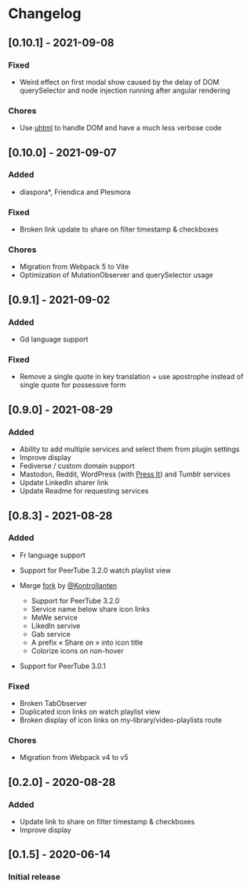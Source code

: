 # Changelog

## [0.10.1] - 2021-09-08

### Fixed

- Weird effect on first modal show caused by the delay of DOM querySelector and node injection running after angular rendering

### Chores

- Use [uhtml](https://github.com/WebReflection/uhtml) to handle DOM and have a much less verbose code

## [0.10.0] - 2021-09-07

### Added

- diaspora*, Friendica and Plesmora

### Fixed

- Broken link update to share on filter timestamp & checkboxes

### Chores

- Migration from Webpack 5 to Vite
- Optimization of MutationObserver and querySelector usage

## [0.9.1] - 2021-09-02

### Added

- Gd language support

### Fixed

- Remove a single quote in key translation + use apostrophe instead of single quote for possessive form

## [0.9.0] - 2021-08-29

### Added

- Ability to add multiple services and select them from plugin settings
- Improve display
- Fediverse / custom domain support
- Mastodon, Reddit, WordPress (with [Press It](https://codex.wordpress.org/Press_It)) and Tumblr services
- Update LinkedIn sharer link
- Update Readme for requesting services

## [0.8.3] - 2021-08-28

### Added

- Fr language support

- Support for PeerTube 3.2.0 watch playlist view

- Merge [fork](https://github.com/kontrollanten/peertube-plugin-social-sharing) by [@Kontrollanten](https://github.com/kontrollanten)

  - Support for PeerTube 3.2.0
  - Service name below share icon links
  - MeWe service
  - LikedIn servive
  - Gab service
  - A prefix « Share on » into icon title
  - Colorize icons on non-hover

- Support for PeerTube 3.0.1

### Fixed

- Broken TabObserver
- Duplicated icon links on watch playlist view
- Broken display of icon links on my-library/video-playlists route

### Chores

- Migration from Webpack v4 to v5

## [0.2.0] - 2020-08-28

### Added

- Update link to share on filter timestamp & checkboxes
- Improve display

## [0.1.5] - 2020-06-14

### Initial release
